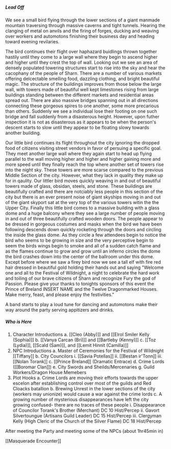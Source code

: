 ##### Lead Off
We see a small bird flying through the lower sections of a giant manmade mountain traversing through massive caverns and tight tunnels. Hearing the clanging of metal on anvils and the firing of forges, ducking and weaving over workers and automotons finishing their business day and heading toward evening revilaries. 

The bird continues their flight over haphazard buidlings thrown together hastily until they come to a large wall where they begin to ascend higher and higher until they crest the top of wall. Looking out we see an area of densely populated towering structures start to rise into the sky and hear the cacophany of the people of Sharn. There are a number of various markets offering delcectable smelling food, dazzling clothing, and bright beautiful magic. The structure of the buildings improves from those below the large wall, with towers made of beautiful well kept limestones rising from large buildings standing between the different markets and residential areas spread out. There are also massive bridges spanning out in all directions connecting these gorgeous spires to one another, some more precarious than others. Suddenly we see a individual lose their footing on one such bridge and fall suddenly from a disasterous height. However, upon futher inspection it is not as disasterous as it appears to be when the person's descent starts to slow until they appear to be floating slowy towards another building. 

Our little bird continues its flight throughout the city ignoring the dropped food of citizens visiting street vendors in favor of persuing a specific goal. They meet another large wall where they again start to head up flying parallel to the wall moving higher and higher and higher  gaining more and more speed until they finally reach the top where another set of towers rise into the night sky. These towers are more scarse compared to the previous Middle Section of the city. However, what they lack in quality they make up for in qaulity. Our littler bird moves quickly weaving in and out of beautiful towers made of glass, obsidan, steels, and stone. These buildings are beautifully crafted and there are notciably less people in this section of the city but there is an ever present noise of giant skyships moving in and out of the giant skyport sat at the very top of the various towers witin the the Upper City. Finally this little bird comes to a massive building with a glass dome and a huge balcony where they see a large number of people moving in and out of three beautifully crafted wooden doors. The people appear to be dressed in gorgeous costumes and masks when the bird we have been following descends down quickly rocketing through the doors and circling the inside the glass dome. As they circle a few attendees begin to notice the bird who seems to be growing in size and the very perceptive begin to seem the birds wings begin to smoke and all of a sudden catch flame and as the flames continue to grow and grow until an inferno circles the dome the bird crashes down into the center of the ballroom under this dome. Except before where we saw a firey bird now we see a tall elf with fire red hair dressed in beautiful gold holding their hands out and saying "Welcome one and all to the Festival of Wildnight, a night to celebrate the hard work and toiling of our brave citizens of Sharn and recognize Fury the god of Passion. Please give your thanks to tonights sponsors of this event the Prince of Breland INSERT NAME and the Twelve Dragonmarked Houses.  Make merry, feast, and please enjoy the festivities."

A band starts to play a loud tune for dancing and automotons make their way around the party serving appitizers and drinks.

##### Who is Here
1. Character Introductions
	a. [[Cleo (Abby)]] and [[Elrol Smiler Kelly (Sophia)]]
	b. [[Vanya Carcan (Bri)]] and [[Bartleby (Kenny)]]
	c. [[Toz (Lydia)]], [[Scald (Sam)]], and [[Lemit Hinnit (Camilla)]]
2. NPC Introductions
	a. Master of Ceremonies for the Festival of Wildnight [[Tiffany]]
	b. City Councilors 
		i. [[Savia Potellas]]
		ii. [[Bestan ir'Tonn]]
		iii. [[Nolan Torank]]
	c. [[Prince Breland]] (Dramatic Entrace)
	d. Crime Lords ([[Boromar Clan]])
	e. City Swords and Sheilds/Mercenaries
	g. Guild Workers/Dragon House Memebers
3. Plot Hooks
	a. Crime Lords are moving their efforts towards the upper escelon after establishing control over most of the guilds and Red Cloacks batallion
	b. Brewing Unrest in the lower sections of the city (workers may unionize) would cause a war against the crime lords
	c. A growing number of mysterious disappearances have left the city growing confused- there are no traces of these people
		i. Disappearance of Councilor Torank's Brother (Merchant) DC 10 Hist/Percep
		ii. Gavort Silvertoungue (Artisans Guild Leader) DC 15 Hist/Percep
		iii. Clergyman Kelly (High Cleric of the Church of the Silver Flame) DC 18 Hist/Percep


After meeting the Party and meeting some of the NPCs (about 1hr45min in)

[[Masquerade Encounter]]